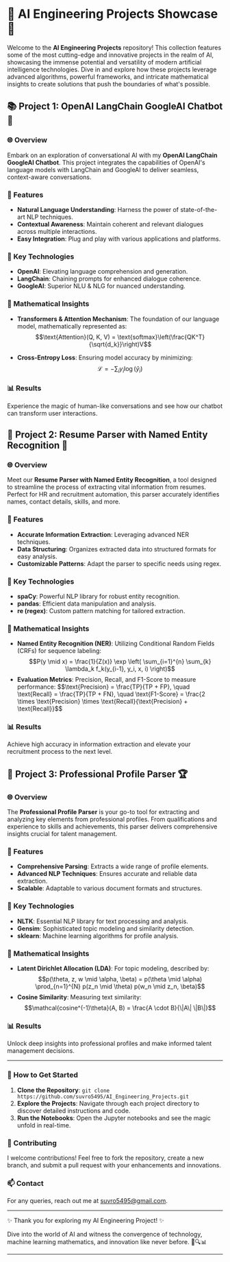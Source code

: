 # 🌟 AI Engineering Projects Showcase 🌟

Welcome to the **AI Engineering Projects** repository! This collection features some of the most cutting-edge and innovative projects in the realm of AI, showcasing the immense potential and versatility of modern artificial intelligence technologies. Dive in and explore how these projects leverage advanced algorithms, powerful frameworks, and intricate mathematical insights to create solutions that push the boundaries of what's possible.

## 📚 Project 1: OpenAI LangChain GoogleAI Chatbot 🤖

### 🌐 Overview
Embark on an exploration of conversational AI with my **OpenAI LangChain GoogleAI Chatbot**. This project integrates the capabilities of OpenAI's language models with LangChain and GoogleAI to deliver seamless, context-aware conversations.

### 🚀 Features
- **Natural Language Understanding**: Harness the power of state-of-the-art NLP techniques.
- **Contextual Awareness**: Maintain coherent and relevant dialogues across multiple interactions.
- **Easy Integration**: Plug and play with various applications and platforms.

### 🔧 Key Technologies
- **OpenAI**: Elevating language comprehension and generation.
- **LangChain**: Chaining prompts for enhanced dialogue coherence.
- **GoogleAI**: Superior NLU & NLG for nuanced understanding.

### 🧠 Mathematical Insights
- **Transformers & Attention Mechanism**: The foundation of our language model, mathematically represented as:
  $$\text{Attention}(Q, K, V) = \text{softmax}\left(\frac{QK^T}{\sqrt{d_k}}\right)V$$
  
- **Cross-Entropy Loss**: Ensuring model accuracy by minimizing:
  $$\mathcal{L} = -\sum_{i} y_i \log(\hat{y}_i)$$

### 📊 Results
Experience the magic of human-like conversations and see how our chatbot can transform user interactions.

## 📄 Project 2: Resume Parser with Named Entity Recognition 📑

### 🌐 Overview
Meet our **Resume Parser with Named Entity Recognition**, a tool designed to streamline the process of extracting vital information from resumes. Perfect for HR and recruitment automation, this parser accurately identifies names, contact details, skills, and more.

### 🚀 Features
- **Accurate Information Extraction**: Leveraging advanced NER techniques.
- **Data Structuring**: Organizes extracted data into structured formats for easy analysis.
- **Customizable Patterns**: Adapt the parser to specific needs using regex.

### 🔧 Key Technologies
- **spaCy**: Powerful NLP library for robust entity recognition.
- **pandas**: Efficient data manipulation and analysis.
- **re (regex)**: Custom pattern matching for tailored extraction.

### 🧠 Mathematical Insights
- **Named Entity Recognition (NER)**: Utilizing Conditional Random Fields (CRFs) for sequence labeling:
  $$P(y \mid x) = \frac{1}{Z(x)} \exp \left( \sum_{i=1}^{n} \sum_{k} \lambda_k f_k(y_{i-1}, y_i, x, i) \right)$$
- **Evaluation Metrics**: Precision, Recall, and F1-Score to measure performance:
  $$\text{Precision} = \frac{TP}{TP + FP}, \quad \text{Recall} = \frac{TP}{TP + FN}, \quad \text{F1-Score} = \frac{2 \times \text{Precision} \times \text{Recall}{\text{Precision} + \text{Recall}}$$

### 📊 Results
Achieve high accuracy in information extraction and elevate your recruitment process to the next level.

## 📝 Project 3: Professional Profile Parser 🏆

### 🌐 Overview
The **Professional Profile Parser** is your go-to tool for extracting and analyzing key elements from professional profiles. From qualifications and experience to skills and achievements, this parser delivers comprehensive insights crucial for talent management.

### 🚀 Features
- **Comprehensive Parsing**: Extracts a wide range of profile elements.
- **Advanced NLP Techniques**: Ensures accurate and reliable data extraction.
- **Scalable**: Adaptable to various document formats and structures.

### 🔧 Key Technologies
- **NLTK**: Essential NLP library for text processing and analysis.
- **Gensim**: Sophisticated topic modeling and similarity detection.
- **sklearn**: Machine learning algorithms for profile analysis.

### 🧠 Mathematical Insights
- **Latent Dirichlet Allocation (LDA)**: For topic modeling, described by:
  $$p(\theta, z, w \mid \alpha, \beta) = p(\theta \mid \alpha) \prod_{n=1}^{N} p(z_n \mid \theta) p(w_n \mid z_n, \beta)$$
- **Cosine Similarity**: Measuring text similarity:
  $$\mathcal{cosine^(-1)\theta}(A, B) = \frac{A \cdot B}{\|A\| \|B\|}$$

### 📊 Results
Unlock deep insights into professional profiles and make informed talent management decisions.

---

### 🚀 How to Get Started
1. **Clone the Repository**: `git clone https://github.com/suvro5495/AI_Engineering_Projects.git`
2. **Explore the Projects**: Navigate through each project directory to discover detailed instructions and code.
3. **Run the Notebooks**: Open the Jupyter notebooks and see the magic unfold in real-time.

### 🌟 Contributing
I welcome contributions! Feel free to fork the repository, create a new branch, and submit a pull request with your enhancements and innovations.

### 📫 Contact
For any queries, reach out me at [suvro5495@gmail.com](suvro5495@gmail.com).

---

✨ Thank you for exploring my AI Engineering Project! ✨

Dive into the world of AI and witness the convergence of technology, machine learning mathematics, and innovation like never before. 🚀🔍📊

---
